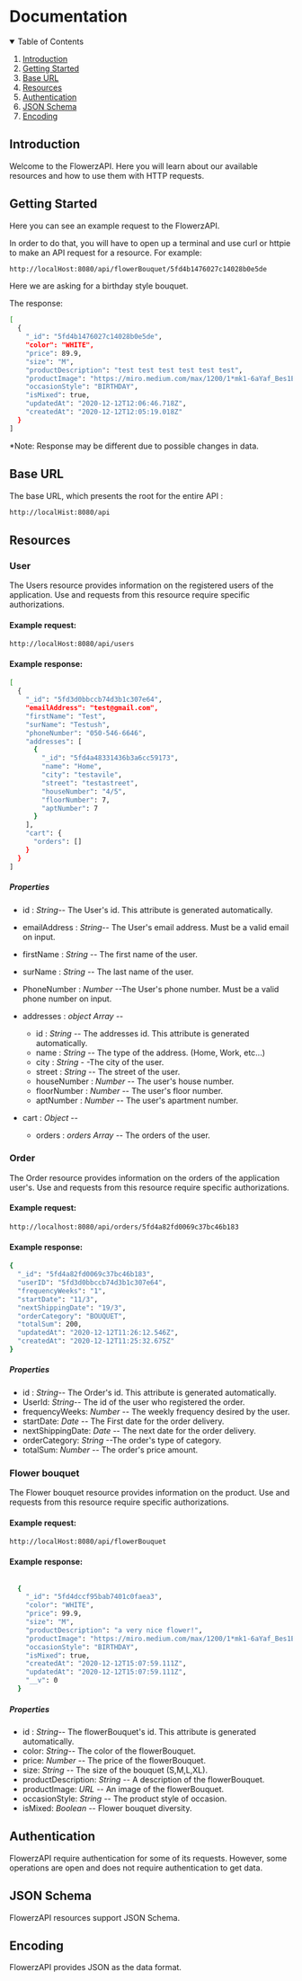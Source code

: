 # Documentation

<!-- TABLE OF CONTENTS -->
<details open="open">
  <summary>Table of Contents</summary>
  <ol>
    <li>
      <a href="#introduction">Introduction</a>
    </li>
    <li>
      <a href="#getting-started">Getting Started</a>
    </li>
    <li><a href="#base-URL">Base URL</a></li>
    <li><a href="#resources">Resources</a></li>
    <li><a href="#authentication">Authentication</a></li>
    <li><a href="#json-schema">JSON Schema</a></li>
    <li><a href="#encoding">Encoding</a></li>
  </ol>
</details>



<!-- Introduction -->
## Introduction

Welcome to the FlowerzAPI. Here you will learn about our available resources and how to use them with HTTP requests.


<!-- GETTING STARTED -->
## Getting Started

Here you can see an example request to the FlowerzAPI.

In order to do that, you will have to open up a terminal and use curl or httpie to make an API request for a resource.
For example:

```bash
http://localHost:8080/api/flowerBouquet/5fd4b1476027c14028b0e5de
```

Here we are asking for a birthday style bouquet.

The response:


```bash
[
  {
    "_id": "5fd4b1476027c14028b0e5de",
    "color": "WHITE",
    "price": 89.9,
    "size": "M",
    "productDescription": "test test test test test test",
    "productImage": "https://miro.medium.com/max/1200/1*mk1-6aYaf_Bes1E3Imhc0A.jpeg",
    "occasionStyle": "BIRTHDAY",
    "isMixed": true,
    "updatedAt": "2020-12-12T12:06:46.718Z",
    "createdAt": "2020-12-12T12:05:19.018Z"
  }
]
```

*Note: Response may be different due to possible changes in data.



<!-- Base URL -->
## Base URL

The base URL, which presents the root for the entire API  :

```bash
http://localHist:8080/api
```

<!-- Resources -->
## Resources


### User
The Users resource provides information on the registered users of the application.
Use and requests from this resource require specific authorizations.

#### Example request:
```
http://localHost:8080/api/users
```

#### Example response:
```bash
[
  {
    "_id": "5fd3d0bbccb74d3b1c307e64",
    "emailAddress": "test@gmail.com",
    "firstName": "Test",
    "surName": "Testush",
    "phoneNumber": "050-546-6646",
    "addresses": [
      {
        "_id": "5fd4a48331436b3a6cc59173",
        "name": "Home",
        "city": "testavile",
        "street": "testastreet",
        "houseNumber": "4/5",
        "floorNumber": 7,
        "aptNumber": 7
      }
    ],
    "cart": {
      "orders": []
    }
  }
]
```
##### Properties 
* id : *String*-- The User's id. This attribute is generated automatically. 
* emailAddress : *String*-- The User's email address.  Must be a valid email on input.
* firstName : *String* -- The first name of the user.
* surName : *String* -- The last name of the user.
* PhoneNumber : *Number* --The User's phone number. Must be a valid phone number on input.
* addresses : *object Array* -- 
   * id : *String* -- The addresses id. This attribute is generated automatically. 
   * name : *String* -- The type of the address. (Home, Work, etc...)
   * city : *String* - -The city of the user.
   * street : *String* -- The street of the user.
   * houseNumber : *Number* -- The user's house number.
   * floorNumber : *Number* -- The user's floor number.
   * aptNumber : *Number* -- The user's apartment number.

* cart : *Object* -- 
   * orders : *orders Array* -- The orders of the user.

### Order
The Order resource provides information on the orders of the application user's.
Use and requests from this resource require specific authorizations.

#### Example request:
```
http://localhost:8080/api/orders/5fd4a82fd0069c37bc46b183
```

#### Example response:
```bash
{
  "_id": "5fd4a82fd0069c37bc46b183",
  "userID": "5fd3d0bbccb74d3b1c307e64",
  "frequencyWeeks": "1",
  "startDate": "11/3",
  "nextShippingDate": "19/3",
  "orderCategory": "BOUQUET",
  "totalSum": 200,
  "updatedAt": "2020-12-12T11:26:12.546Z",
  "createdAt": "2020-12-12T11:25:32.675Z"
}
```
##### Properties 
* id : *String*-- The Order's id. This attribute is generated automatically. 
* UserId: *String*-- The id of the user who registered the order.
* frequencyWeeks: *Number* -- The weekly frequency desired by the user.
* startDate: *Date* -- The First date for the order delivery.
* nextShippingDate: *Date* -- The next date for the order delivery.
* orderCategory: *String* --The order's type of category.
* totalSum: *Number* -- The order's price amount.


### Flower bouquet
The Flower bouquet resource provides information on the product.
Use and requests from this resource require specific authorizations.

#### Example request:
```
http://localHost:8080/api/flowerBouquet
```

#### Example response:
```bash

  {
    "_id": "5fd4dccf95bab7401c0faea3",
    "color": "WHITE",
    "price": 99.9,
    "size": "M",
    "productDescription": "a very nice flower!",
    "productImage": "https://miro.medium.com/max/1200/1*mk1-6aYaf_Bes1E3Imhc0A.jpeg",
    "occasionStyle": "BIRTHDAY",
    "isMixed": true,
    "createdAt": "2020-12-12T15:07:59.111Z",
    "updatedAt": "2020-12-12T15:07:59.111Z",
    "__v": 0
  }
```
##### Properties 
* id : *String*-- The flowerBouquet's id. This attribute is generated automatically. 
* color: *String*-- The color of the flowerBouquet. 
* price: *Number* -- The price of the flowerBouquet.
* size: *String* -- The size of the bouquet (S,M,L,XL).
* productDescription: *String* -- A description of the flowerBouquet. 
* productImage: *URL* -- An image of the flowerBouquet.
* occasionStyle: *String* -- The product style of occasion.
* isMixed: *Boolean* -- Flower bouquet diversity.


## Authentication

FlowerzAPI require authentication for some of its requests. However, some operations are open and does not require authentication to get data. 

## JSON Schema

FlowerzAPI resources support JSON Schema.

## Encoding
FlowerzAPI provides JSON as the data format.
